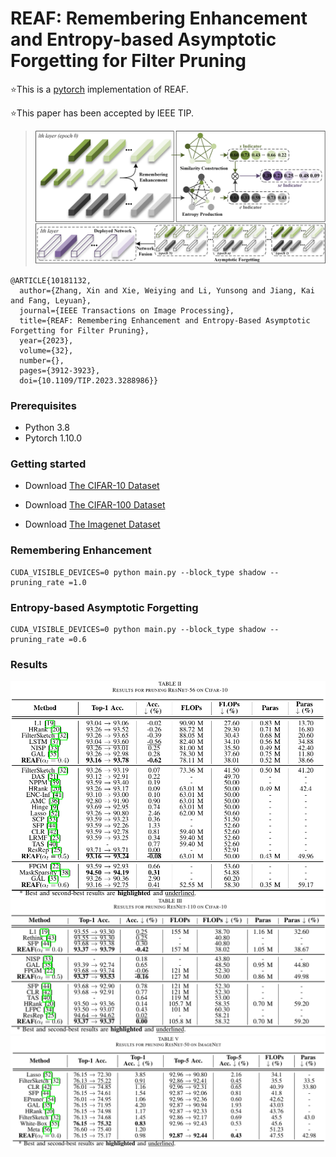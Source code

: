 
# **REAF: Remembering Enhancement and Entropy-based Asymptotic Forgetting for Filter Pruning**
⭐This is a [pytorch](http://pytorch.org/) implementation of REAF.

⭐This paper has been accepted by IEEE TIP.
> ![引用内容](https://github.com/zhangxin-xd/REAF/blob/main/figs/framework.png)
```
@ARTICLE{10181132,
  author={Zhang, Xin and Xie, Weiying and Li, Yunsong and Jiang, Kai and Fang, Leyuan},
  journal={IEEE Transactions on Image Processing}, 
  title={REAF: Remembering Enhancement and Entropy-Based Asymptotic Forgetting for Filter Pruning}, 
  year={2023},
  volume={32},
  number={},
  pages={3912-3923},
  doi={10.1109/TIP.2023.3288986}}
```

### Prerequisites
- Python 3.8
- Pytorch 1.10.0

### Getting started

- Download [The CIFAR-10 Dataset]( http://www.cs.toronto.edu/~kriz/cifar-10-python.tar.gz)

- Download [The CIFAR-100 Dataset]( http://www.cs.toronto.edu/~kriz/cifar-100-python.tar.gz)

- Download [The Imagenet Dataset](https://image-net.org/)

### Remembering Enhancement
```
CUDA_VISIBLE_DEVICES=0 python main.py --block_type shadow --pruning_rate =1.0
```

### Entropy-based Asymptotic Forgetting
```
CUDA_VISIBLE_DEVICES=0 python main.py --block_type shadow --pruning_rate =0.6
```
### Results
![输入图片描述](https://github.com/zhangxin-xd/REAF/blob/main/figs/result1.png)![输入图片描述](https://github.com/zhangxin-xd/REAF/blob/main/figs/result2.png)![输入图片描述](https://github.com/zhangxin-xd/REAF/blob/main/figs/result3.png)
